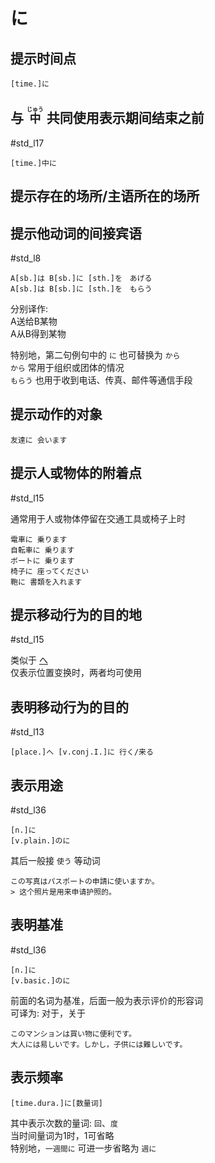 # に  

## 提示时间点  

```nihongo
[time.]に  
```

## 与 <code><ruby>中<rt>じゅう</rt></ruby></code> 共同使用表示期间结束之前  

 #std_l17  

```nihongo
[time.]中に  
```

## 提示存在的场所/主语所在的场所  

## 提示他动词的间接宾语  

 #std_l8  

```nihongo
A[sb.]は B[sb.]に [sth.]を　あげる  
A[sb.]は B[sb.]に [sth.]を　もらう  
```

分别译作:  
A送给B某物  
A从B得到某物  

特别地，第二句例句中的 `に` 也可替换为 `から`  
`から` 常用于组织或团体的情况  
`もらう` 也用于收到电话、传真、邮件等通信手段  

## 提示动作的对象  

```nihongo
友達に 会います  
```

## 提示人或物体的附着点  

 #std_l15  

通常用于人或物体停留在交通工具或椅子上时  

```nihongo
電車に 乗ります  
自転車に 乗ります  
ボートに 乗ります  
椅子に 座ってください  
鞄に 書類を入れます  
```

## 提示移动行为的目的地  

 #std_l15  

类似于 [へ](へ.md#提示移动行为的方向)  
仅表示位置变换时，两者均可使用  

## 表明移动行为的目的  

 #std_l13  

```nihongo
[place.]へ [v.conj.I.]に 行く/来る  
```

## 表示用途  
 #std_l36
```nihongo
[n.]に  
[v.plain.]のに  
```

其后一般接 `使う` 等动词  

```nihongo
この写真はパスポートの申請に使いますか。  
> 这个照片是用来申请护照的。  
```

## 表明基准  
 #std_l36
```nihongo
[n.]に  
[v.basic.]のに  
```

前面的名词为基准，后面一般为表示评价的形容词  
可译为: 对于，关于  

```nihongo
このマンションは買い物に便利です。  
大人には易しいです。しかし，子供には難しいです。  
```

## 表示频率  

```nihongo
[time.dura.]に[数量词]  
```

其中表示次数的量词: `回`、`度`  
当时间量词为1时，1可省略  
特别地，`一週間に` 可进一步省略为 `週に`  
